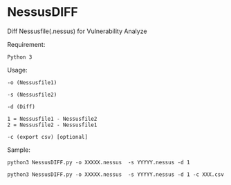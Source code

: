 # NessusDIFF
Diff Nessusfile(.nessus) for Vulnerability Analyze



Requirement:

    Python 3

Usage:

    -o (Nessusfile1)

    -s (Nessusfile2)

    -d (Diff)

    1 = Nessusfile1 - Nessusfile2
    2 = Nessusfile2 - Nessusfile1
    
    -c (export csv) [optional]



Sample:

    python3 NessusDIFF.py -o XXXXX.nessus  -s YYYYY.nessus -d 1 

    python3 NessusDIFF.py -o XXXXX.nessus  -s YYYYY.nessus -d 1 -c XXX.csv

